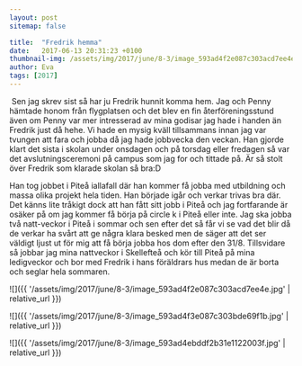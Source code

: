 ```yaml
---
layout: post
sitemap: false

title:  "Fredrik hemma"
date:   2017-06-13 20:31:23 +0100
thumbnail-img: /assets/img/2017/june/8-3/image_593ad4f2e087c303acd7ee4e.jpg
author: Eva
tags: [2017]
---
```


 Sen jag skrev sist så har ju Fredrik hunnit komma hem. Jag och Penny hämtade honom från flygplatsen och det blev en fin återföreningsstund även om Penny var mer intresserad av mina godisar jag hade i handen än Fredrik just då hehe. Vi hade en mysig kväll tillsammans innan jag var tvungen att fara och jobba då jag hade jobbvecka den veckan. Han gjorde klart det sista i skolan under onsdagen och på torsdag eller fredagen så var det avslutningsceremoni på campus som jag for och tittade på. Är så stolt över Fredrik som klarade skolan så bra:D 

Han tog jobbet i Piteå iallafall där han kommer få jobba med utbildning och massa olika projekt hela tiden. Han började igår och verkar trivas bra där. Det känns lite tråkigt dock att han fått sitt jobb i Piteå och jag fortfarande är osäker på om jag kommer få börja på circle k i Piteå eller inte. Jag ska jobba två natt-veckor i Piteå i sommar och sen efter det så får vi se vad det blir då de verkar ha svårt att ge några klara besked men de säger att det ser väldigt ljust ut för mig att få börja jobba hos dom efter den 31/8. Tillsvidare så jobbar jag mina nattveckor i Skellefteå och kör till Piteå på mina ledigveckor och bor med Fredrik i hans föräldrars hus medan de är borta och seglar hela sommaren.

![]({{ '/assets/img/2017/june/8-3/image_593ad4f2e087c303acd7ee4e.jpg'  | relative_url }})

![]({{ '/assets/img/2017/june/8-3/image_593ad4f3e087c303bde69f1b.jpg'  | relative_url }})

![]({{ '/assets/img/2017/june/8-3/image_593ad4ebddf2b31e1122003f.jpg'  | relative_url }})

